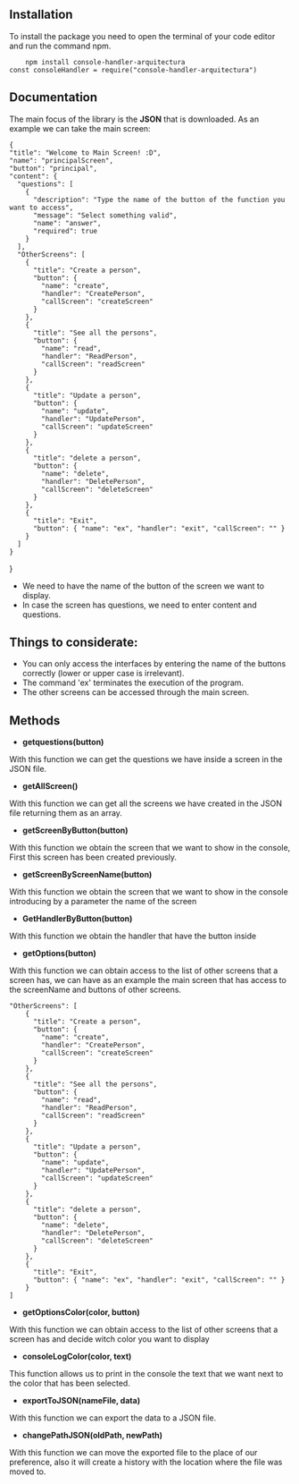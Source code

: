 ## Installation

To install the package you need to open the terminal of your code editor and run the command npm.

        npm install console-handler-arquitectura
	const consoleHandler = require("console-handler-arquitectura")

## Documentation

The main focus of the library is the **JSON** that is downloaded. As an example we can take the main screen:

    {
    "title": "Welcome to Main Screen! :D",
    "name": "principalScreen",
    "button": "principal",
    "content": {
      "questions": [
        {
          "description": "Type the name of the button of the function you want to access",
          "message": "Select something valid",
          "name": "answer",
          "required": true
        }
      ],
      "OtherScreens": [
        {
          "title": "Create a person",
          "button": {
            "name": "create",
            "handler": "CreatePerson",
            "callScreen": "createScreen"
          }
        },
        {
          "title": "See all the persons",
          "button": {
            "name": "read",
            "handler": "ReadPerson",
            "callScreen": "readScreen"
          }
        },
        {
          "title": "Update a person",
          "button": {
            "name": "update",
            "handler": "UpdatePerson",
            "callScreen": "updateScreen"
          }
        },
        {
          "title": "delete a person",
          "button": {
            "name": "delete",
            "handler": "DeletePerson",
            "callScreen": "deleteScreen"
          }
        },
        {
          "title": "Exit",
          "button": { "name": "ex", "handler": "exit", "callScreen": "" }
        }
      ]
    }

}

- We need to have the name of the button of the screen we want to display.
- In case the screen has questions, we need to enter content and questions.

## Things to considerate:

- You can only access the interfaces by entering the name of the buttons correctly (lower or upper case is irrelevant).
- The command 'ex' terminates the execution of the program.
- The other screens can be accessed through the main screen.

## Methods

- **getquestions(button)**

With this function we can get the questions we have inside a screen in the JSON file.

- **getAllScreen()**

With this function we can get all the screens we have created in the JSON file returning them as an array.

- **getScreenByButton(button)**

With this function we obtain the screen that we want to show in the console, First this screen has been created previously.

- **getScreenByScreenName(button)**

With this function we obtain the screen that we want to show in the console introducing by a parameter the name of the screen

- **GetHandlerByButton(button)**

With this function we obtain the handler that have the button inside

- **getOptions(button)**

With this function we can obtain access to the list of other screens that a screen has, we can have as an example the main screen that has access to the screenName and buttons of other screens.

    "OtherScreens": [
        {
          "title": "Create a person",
          "button": {
            "name": "create",
            "handler": "CreatePerson",
            "callScreen": "createScreen"
          }
        },
        {
          "title": "See all the persons",
          "button": {
            "name": "read",
            "handler": "ReadPerson",
            "callScreen": "readScreen"
          }
        },
        {
          "title": "Update a person",
          "button": {
            "name": "update",
            "handler": "UpdatePerson",
            "callScreen": "updateScreen"
          }
        },
        {
          "title": "delete a person",
          "button": {
            "name": "delete",
            "handler": "DeletePerson",
            "callScreen": "deleteScreen"
          }
        },
        {
          "title": "Exit",
          "button": { "name": "ex", "handler": "exit", "callScreen": "" }
        }
    ]

- **getOptionsColor(color, button)**

With this function we can obtain access to the list of other screens that a screen has and decide witch color you want to display

- **consoleLogColor(color, text)**

This function allows us to print in the console the text that we want next to the color that has been selected.

- **exportToJSON(nameFile, data)**

With this function we can export the data to a JSON file. 

- **changePathJSON(oldPath, newPath)**

With this function we can move the exported file to the place of our preference, also it will create a history with the location where the file was moved to.


